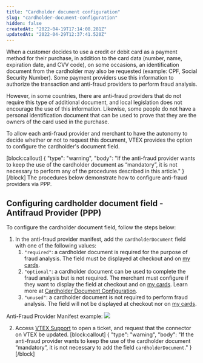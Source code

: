```yaml
---
title: "Cardholder document configuration"
slug: "cardholder-document-configuration"
hidden: false
createdAt: "2022-04-19T17:14:08.281Z"
updatedAt: "2022-04-29T12:37:41.520Z"
---
```


When a customer decides to use a credit or debit card as a payment method for their purchase, in addition to the card data (number, name, expiration date, and CVV code), on some occasions, an identification document from the cardholder may also be requested (example: CPF, Social Security Number). Some payment providers use this information to authorize the transaction and anti-fraud providers to perform fraud analysis.

However, in some countries, there are anti-fraud providers that do not require this type of additional document, and local legislation does not encourage the use of this information. Likewise, some people do not have a personal identification document that can be used to prove that they are the owners of the card used in the purchase.

To allow each anti-fraud provider and merchant to have the autonomy to decide whether or not to request this document, VTEX provides the option to configure the cardholder's document field.

[block:callout]
{
  "type": "warning",
  "body": "If the anti-fraud provider wants to keep the use of the cardholder document as “mandatory”, it is not necessary to perform any of the procedures described in this article."
}
[/block]
The procedures below demonstrate how to configure anti-fraud providers via PPP.

## Configuring cardholder document field - Antifraud Provider (PPP)

To configure the cardholder document field, follow the steps below:

1. In the anti-fraud provider manifest, add the `cardholderDocument` field with one of the following values:
      1. `"required"`: a cardholder document is required for the purpose of fraud analysis. The field must be displayed at checkout and on [my cards](https://help.vtex.com/en/tutorial/como-funciona-a-minha-conta--2BQ3GiqhqGJTXsWVuio3Xh#credit-cards).
      2. `"optional"`: a cardholder document can be used to complete the fraud analysis but is not required. The merchant must configure if they want to display the field at checkout and on [my cards](https://help.vtex.com/en/tutorial/como-funciona-a-minha-conta--2BQ3GiqhqGJTXsWVuio3Xh#credit-cards). Learn more at [Cardholder Document Configuration](https://help.vtex.com/en/tutorial/antifraud-provider--4aZtmdpgFikcsQomWyqAOq#cardholder-document-configuration).
      3. `"unused"`: a cardholder document is not required to perform fraud analysis. The field will not be displayed at checkout nor on [my cards](https://help.vtex.com/en/tutorial/como-funciona-a-minha-conta--2BQ3GiqhqGJTXsWVuio3Xh#credit-cards).

Anti-Fraud Provider Manifest example:
![](https://cdn.jsdelivr.net/gh/vtexdocs/dev-portal-content@main/images/cardholder-document-configuration-0.PNG)

2. Access [VTEX Support](https://help.vtex.com/en/support) to open a ticket, and request that the connector on VTEX be updated.
[block:callout]
{
  "type": "warning",
  "body": "If the anti-fraud provider wants to keep the use of the cardholder document “mandatory”, it is not necessary to add the field `cardholderDocument`."
}
[/block]
